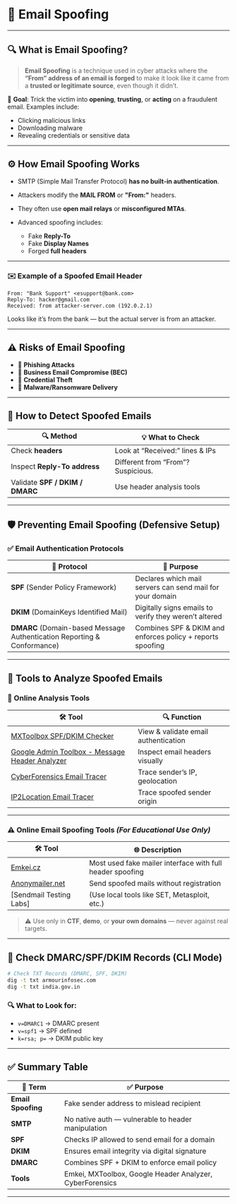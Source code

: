 
# 📧 Email Spoofing 

---
## 🔍 What is Email Spoofing?

> **Email Spoofing** is a technique used in cyber attacks where the **“From” address of an email is forged** to make it look like it came from a **trusted or legitimate source**, even though it didn’t.

🎯 **Goal**: Trick the victim into **opening**, **trusting**, or **acting** on a fraudulent email.
Examples include:

* Clicking malicious links
* Downloading malware
* Revealing credentials or sensitive data

---

## ⚙️ How Email Spoofing Works

* SMTP (Simple Mail Transfer Protocol) **has no built-in authentication**.
* Attackers modify the **MAIL FROM** or **"From:"** headers.
* They often use **open mail relays** or **misconfigured MTAs**.
* Advanced spoofing includes:

  * Fake **Reply-To**
  * Fake **Display Names**
  * Forged **full headers**

---

### ✉️ Example of a Spoofed Email Header

```plaintext
From: "Bank Support" <esupport@bank.com>
Reply-To: hacker@gmail.com
Received: from attacker-server.com (192.0.2.1)
```

Looks like it’s from the bank — but the actual server is from an attacker.

---

## ⚠️ Risks of Email Spoofing

* 🎣 **Phishing Attacks**
* 💼 **Business Email Compromise (BEC)**
* 🛑 **Credential Theft**
* 🦠 **Malware/Ransomware Delivery**

---

## 🧠 How to Detect Spoofed Emails

| 🔍 Method                       | 💡 What to Check                   |
| ------------------------------- | ---------------------------------- |
| Check **headers**               | Look at “Received:” lines & IPs    |
| Inspect **Reply-To address**    | Different from “From”? Suspicious. |
| Validate **SPF / DKIM / DMARC** | Use header analysis tools          |

---

## 🛡️ Preventing Email Spoofing (Defensive Setup)

### ✅ Email Authentication Protocols

| 🧱 Protocol                                                             | 📌 Purpose                                                 |
| ----------------------------------------------------------------------- | ---------------------------------------------------------- |
| **SPF** (Sender Policy Framework)                                       | Declares which mail servers can send mail for your domain  |
| **DKIM** (DomainKeys Identified Mail)                                   | Digitally signs emails to verify they weren’t altered      |
| **DMARC** (Domain-based Message Authentication Reporting & Conformance) | Combines SPF & DKIM and enforces policy + reports spoofing |

---

## 🧪 Tools to Analyze Spoofed Emails

### 🔧 Online Analysis Tools

| 🛠️ Tool                                                                                             | 🔍 Function                          |
| ---------------------------------------------------------------------------------------------------- | ------------------------------------ |
| [MXToolbox SPF/DKIM Checker](https://mxtoolbox.com)                                                  | View & validate email authentication |
| [Google Admin Toolbox - Message Header Analyzer](https://toolbox.googleapps.com/apps/messageheader/) | Inspect email headers visually       |
| [CyberForensics Email Tracer](https://cyberforensics.in)                                             | Trace sender’s IP, geolocation       |
| [IP2Location Email Tracer](https://www.ip2location.com/email-tracer)                                 | Trace spoofed sender origin          |

---

### ⚠️ Online Email Spoofing Tools *(For Educational Use Only)*

| 🛠️ Tool                                   | 🌐 Description                                            |
| ------------------------------------------ | --------------------------------------------------------- |
| [Emkei.cz](https://emkei.cz/)              | Most used fake mailer interface with full header spoofing |
| [Anonymailer.net](https://anonymailer.net) | Send spoofed mails without registration                   |
| \[Sendmail Testing Labs]                   | (Use local tools like SET, Metasploit, etc.)              |

> ⚠️ Use only in **CTF**, **demo**, or **your own domains** — never against real targets.

---

## 🧰 Check DMARC/SPF/DKIM Records (CLI Mode)

```bash
# Check TXT Records (DMARC, SPF, DKIM)
dig -t txt armourinfosec.com
dig -t txt india.gov.in
```

### 🔍 What to Look for:

* `v=DMARC1` → DMARC present
* `v=spf1` → SPF defined
* `k=rsa; p=` → DKIM public key

---

## ✅ Summary Table

| 👀 Term            | ✅ Purpose                                                |
| ------------------ | -------------------------------------------------------- |
| **Email Spoofing** | Fake sender address to mislead recipient                 |
| **SMTP**           | No native auth — vulnerable to header manipulation       |
| **SPF**            | Checks IP allowed to send email for a domain             |
| **DKIM**           | Ensures email integrity via digital signature            |
| **DMARC**          | Combines SPF + DKIM to enforce email policy              |
| **Tools**          | Emkei, MXToolbox, Google Header Analyzer, CyberForensics |

---
